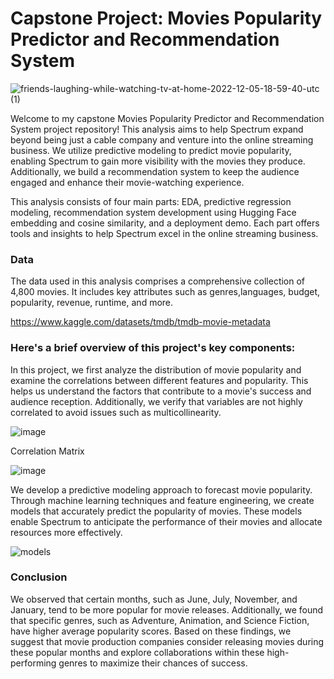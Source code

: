 #  Capstone Project: Movies Popularity Predictor and Recommendation System

![friends-laughing-while-watching-tv-at-home-2022-12-05-18-59-40-utc (1)](https://github.com/NataliaEde/Movies-Popularity-Predictor-and-Recommendation-System/assets/44559346/e175003b-46b3-4be6-9404-254f223e0b88)


Welcome to my capstone Movies Popularity Predictor and Recommendation System project repository! This analysis aims to help Spectrum expand beyond being just a cable company and venture into the online streaming business. We utilize predictive modeling to predict movie popularity, enabling Spectrum to gain more visibility with the movies they produce. Additionally, we build a recommendation system to keep the audience engaged and enhance their movie-watching experience.

This analysis consists of four main parts: EDA, predictive regression modeling, recommendation system development using Hugging Face embedding and cosine similarity, and a deployment demo. Each part offers tools and insights to help Spectrum excel in the online streaming business.


### Data

The data used in this analysis comprises a comprehensive collection of 4,800 movies. It includes key attributes such as genres,languages, budget, popularity, revenue, runtime, and more.

https://www.kaggle.com/datasets/tmdb/tmdb-movie-metadata


### Here's a brief overview of this project's key components:

In this project, we first analyze the distribution of movie popularity and examine the correlations between different features and popularity. This helps us understand the factors that contribute to a movie's success and audience reception. Additionally, we verify that variables are not highly correlated to avoid issues such as multicollinearity. 


![image](https://github.com/NataliaEde/Movies-Popularity-Predictor-and-Recommendation-System/assets/44559346/2a32f739-b8b7-46f0-8435-9c688fd32f89)


Correlation Matrix

![image](https://github.com/NataliaEde/Movies-Popularity-Predictor-and-Recommendation-System/assets/44559346/f8742c01-7607-4a9f-a261-91d4fe92b500)

We develop a predictive modeling approach to forecast movie popularity. Through machine learning techniques and feature engineering, we create models that accurately predict the popularity of movies. These models enable Spectrum to anticipate the performance of their movies and allocate resources more effectively.

![models ](https://github.com/NataliaEde/Movies-Popularity-Predictor-and-Recommendation-System/assets/44559346/42d8ab59-b883-477f-b74f-d6f9055cbb58)

### Conclusion

We observed that certain months, such as June, July, November, and January, tend to be more popular for movie releases. Additionally, we found that specific genres, such as Adventure, Animation, and Science Fiction, have higher average popularity scores. Based on these findings, we suggest that movie production companies consider releasing movies during these popular months and explore collaborations within these high-performing genres to maximize their chances of success.
